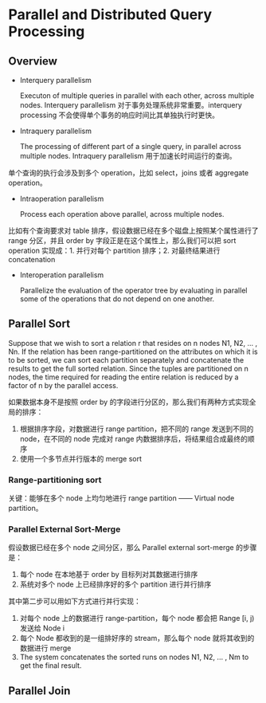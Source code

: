 # Parallel and Distributed Query Processing
## Overview
* Interquery parallelism

    Executon of multiple queries in parallel with each other, across multiple nodes. Interquery parallelism 对于事务处理系统非常重要。interquery processing 不会使得单个事务的响应时间比其单独执行时更快。

* Intraquery parallelism

    The processing of different part of a single query, in parallel across multiple nodes. Intraquery parallelism 用于加速长时间运行的查询。


单个查询的执行会涉及到多个 operation，比如 select，joins 或者 aggregate operation。

* Intraoperation parallelism

    Process each operation above parallel, across multiple nodes.

比如有个查询要求对 table 排序，假设数据已经在多个磁盘上按照某个属性进行了 range 分区，并且 order by 字段正是在这个属性上，那么我们可以把 sort operation 实现成：1. 并行对每个 partition 排序；2. 对最终结果进行 concatenation

* Interoperation parallelism

    Parallelize the evaluation of the operator tree by evaluating in parallel some of the operations that do not depend on one another.

## Parallel Sort
Suppose that we wish to sort a relation r that resides on n nodes N1, N2, ... , Nn. If the relation has been range-partitioned on the attributes on which it is to be sorted, we can sort each partition separately and concatenate the results to get the full sorted relation. Since the tuples are partitioned on n nodes, the time required for reading the entire relation is reduced by a factor of n by the parallel access.

如果数据本身不是按照 order by 的字段进行分区的，那么我们有两种方式实现全局的排序：

1. 根据排序字段，对数据进行 range partition，把不同的 range 发送到不同的 node，在不同的 node 完成对 range 内数据排序后，将结果组合成最终的顺序
2. 使用一个多节点并行版本的 merge sort

### Range-partitioning sort
关键：能够在多个 node 上均匀地进行 range partition —— Virtual node partition。

### Parallel External Sort-Merge
假设数据已经在多个 node 之间分区，那么 Parallel external sort-merge 的步骤是：
1. 每个 node 在本地基于 order by 目标列对其数据进行排序
2. 系统对多个 node 上已经排序好的多个 partition 进行并行排序

其中第二步可以用如下方式进行并行实现：
1. 对每个 node 上的数据进行 range-partition，每个 node 都会把 Range [i, j) 发送给 Node i
2. 每个 Node 都收到的是一组排好序的 stream，那么每个 node 就将其收到的数据进行 merge
3. The system concatenates the sorted runs on nodes N1, N2, ... , Nm to get the final result.

## Parallel Join

